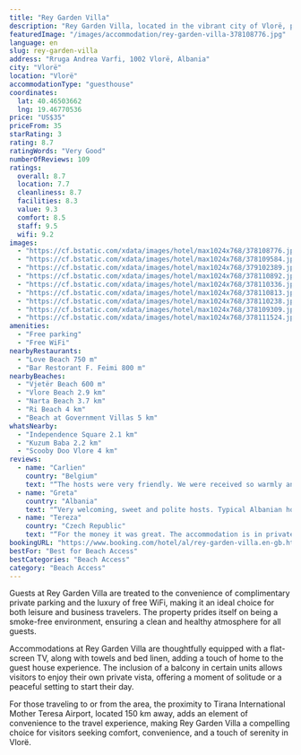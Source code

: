 ```yaml
---
title: "Rey Garden Villa"
description: "Rey Garden Villa, located in the vibrant city of Vlorë, presents an oasis of tranquility just a stone's throw away from Vjetër Beach and a short drive from the historic Independence Square."
featuredImage: "/images/accommodation/rey-garden-villa-378108776.jpg"
language: en
slug: rey-garden-villa
address: "Rruga Andrea Varfi, 1002 Vlorë, Albania"
city: "Vlorë"
location: "Vlorë"
accommodationType: "guesthouse"
coordinates:
  lat: 40.46503662
  lng: 19.46770536
price: "US$35"
priceFrom: 35
starRating: 3
rating: 8.7
ratingWords: "Very Good"
numberOfReviews: 109
ratings:
  overall: 8.7
  location: 7.7
  cleanliness: 8.7
  facilities: 8.3
  value: 9.3
  comfort: 8.5
  staff: 9.5
  wifi: 9.2
images:
  - "https://cf.bstatic.com/xdata/images/hotel/max1024x768/378108776.jpg?k=c75e6c8e583eb55cde941d07cda57e9f48b27bd4870dc7132e39442aab1b4540&o=&hp=1"
  - "https://cf.bstatic.com/xdata/images/hotel/max1024x768/378109584.jpg?k=26160da79d842b6d9a6dc6d1348311551e6b2ef41db7baf13dfa4c366e145da6&o=&hp=1"
  - "https://cf.bstatic.com/xdata/images/hotel/max1024x768/379102389.jpg?k=05d2cd00c7bcbf5558387b862f2d62d2fd8ccb48a90b0a26650aa0bbf563bf43&o=&hp=1"
  - "https://cf.bstatic.com/xdata/images/hotel/max1024x768/378110892.jpg?k=4b76fcd8e4b1fbe45fd634cd4d1d2adad3b42ef4b24a3d2d6f28989d210d7f05&o=&hp=1"
  - "https://cf.bstatic.com/xdata/images/hotel/max1024x768/378110336.jpg?k=e423e75f4e5655228ced89b1ed8a4694486aa3163425b7f076f2343a7da923b9&o=&hp=1"
  - "https://cf.bstatic.com/xdata/images/hotel/max1024x768/378110813.jpg?k=47ba8f4bd4c674148925c011213fb74cf8b73c47102e8da6d46c14c77abbbe36&o=&hp=1"
  - "https://cf.bstatic.com/xdata/images/hotel/max1024x768/378110238.jpg?k=2a38503c10413f5a739feeb409eee62637e12807be0908b59556bb4fb326eff5&o=&hp=1"
  - "https://cf.bstatic.com/xdata/images/hotel/max1024x768/378109309.jpg?k=5afdda9292f0fbfa066c0296184a9c3626ca99d5072025747cdf26172a3863f1&o=&hp=1"
  - "https://cf.bstatic.com/xdata/images/hotel/max1024x768/378111524.jpg?k=4a1acfba4425a64bce00130fc6bf05c74c8180134ff763d211a2cdd6b6fff067&o=&hp=1"
amenities:
  - "Free parking"
  - "Free WiFi"
nearbyRestaurants:
  - "Love Beach 750 m"
  - "Bar Restorant F. Feimi 800 m"
nearbyBeaches:
  - "Vjetër Beach 600 m"
  - "Vlore Beach 2.9 km"
  - "Narta Beach 3.7 km"
  - "Ri Beach 4 km"
  - "Beach at Government Villas 5 km"
whatsNearby:
  - "Independence Square 2.1 km"
  - "Kuzum Baba 2.2 km"
  - "Scooby Doo Vlore 4 km"
reviews:
  - name: "Carlien"
    country: "Belgium"
    text: "“The hosts were very friendly. We were received so warmly and felt at home. We were here by car and we had been given a parking space. The car was also behind the gate so the car was safe.”"
  - name: "Greta"
    country: "Albania"
    text: "“Very welcoming, sweet and polite hosts. Typical Albanian house. Very comfortable and extremely clean. Loved it and will definitely be back.”"
  - name: "Tereza"
    country: "Czech Republic"
    text: "“For the money it was great. The accommodation is in private house. Room was clean and had AC. The owners were friendly and they have a cute dog.”"
bookingURL: "https://www.booking.com/hotel/al/rey-garden-villa.en-gb.html?aid=8035640"
bestFor: "Best for Beach Access"
bestCategories: "Beach Access"
category: "Beach Access"
---
```


Guests at Rey Garden Villa are treated to the convenience of complimentary private parking and the luxury of free WiFi, making it an ideal choice for both leisure and business travelers. The property prides itself on being a smoke-free environment, ensuring a clean and healthy atmosphere for all guests.

Accommodations at Rey Garden Villa are thoughtfully equipped with a flat-screen TV, along with towels and bed linen, adding a touch of home to the guest house experience. The inclusion of a balcony in certain units allows visitors to enjoy their own private vista, offering a moment of solitude or a peaceful setting to start their day.

For those traveling to or from the area, the proximity to Tirana International Mother Teresa Airport, located 150 km away, adds an element of convenience to the travel experience, making Rey Garden Villa a compelling choice for visitors seeking comfort, convenience, and a touch of serenity in Vlorë.